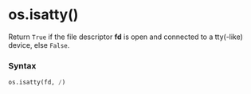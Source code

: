 # os.isatty()

Return `True` if the file descriptor **fd** is open and connected to a tty(-like) device, else `False`.

### Syntax

```python
os.isatty(fd, /)
```